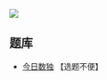 ![](https://cn.sudoku.today/pic/02/xsumgreater/25507_478059.png)

## 题库
- [今日数独](https://cn.sudoku.today/dailysudoku/) 【选题不便】